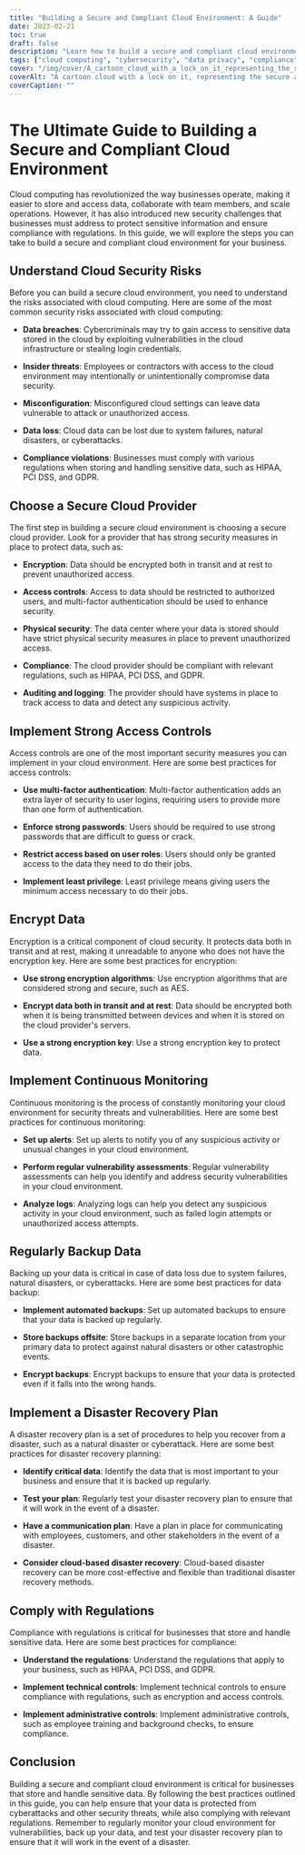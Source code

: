 ```yaml
---
title: "Building a Secure and Compliant Cloud Environment: A Guide"
date: 2023-02-21
toc: true
draft: false
description: "Learn how to build a secure and compliant cloud environment for your business with our comprehensive guide."
tags: ["cloud computing", "cybersecurity", "data privacy", "compliance", "HIPAA", "PCI DSS", "GDPR", "data backup", "disaster recovery", "encryption", "access controls", "multi-factor authentication", "continuous monitoring", "vulnerability assessments", "data breaches", "insider threats", "misconfiguration", "data loss", "cloud provider", "security measures"]
cover: "/img/cover/A_cartoon_cloud_with_a_lock_on_it_representing_the_secure_cloud.webp"
coverAlt: "A cartoon cloud with a lock on it, representing the secure and compliant cloud environment being built in the article."
coverCaption: ""
---
```


# The Ultimate Guide to Building a Secure and Compliant Cloud Environment

Cloud computing has revolutionized the way businesses operate, making it easier to store and access data, collaborate with team members, and scale operations. However, it has also introduced new security challenges that businesses must address to protect sensitive information and ensure compliance with regulations. In this guide, we will explore the steps you can take to build a secure and compliant cloud environment for your business.

## Understand Cloud Security Risks

Before you can build a secure cloud environment, you need to understand the risks associated with cloud computing. Here are some of the most common security risks associated with cloud computing:

- **Data breaches**: Cybercriminals may try to gain access to sensitive data stored in the cloud by exploiting vulnerabilities in the cloud infrastructure or stealing login credentials.

- **Insider threats**: Employees or contractors with access to the cloud environment may intentionally or unintentionally compromise data security.

- **Misconfiguration**: Misconfigured cloud settings can leave data vulnerable to attack or unauthorized access.

- **Data loss**: Cloud data can be lost due to system failures, natural disasters, or cyberattacks.

- **Compliance violations**: Businesses must comply with various regulations when storing and handling sensitive data, such as HIPAA, PCI DSS, and GDPR.

## Choose a Secure Cloud Provider

The first step in building a secure cloud environment is choosing a secure cloud provider. Look for a provider that has strong security measures in place to protect data, such as:

- **Encryption**: Data should be encrypted both in transit and at rest to prevent unauthorized access.

- **Access controls**: Access to data should be restricted to authorized users, and multi-factor authentication should be used to enhance security.

- **Physical security**: The data center where your data is stored should have strict physical security measures in place to prevent unauthorized access.

- **Compliance**: The cloud provider should be compliant with relevant regulations, such as HIPAA, PCI DSS, and GDPR.

- **Auditing and logging**: The provider should have systems in place to track access to data and detect any suspicious activity.

## Implement Strong Access Controls

Access controls are one of the most important security measures you can implement in your cloud environment. Here are some best practices for access controls:

- **Use multi-factor authentication**: Multi-factor authentication adds an extra layer of security to user logins, requiring users to provide more than one form of authentication.

- **Enforce strong passwords**: Users should be required to use strong passwords that are difficult to guess or crack.

- **Restrict access based on user roles**: Users should only be granted access to the data they need to do their jobs.

- **Implement least privilege**: Least privilege means giving users the minimum access necessary to do their jobs.

## Encrypt Data

Encryption is a critical component of cloud security. It protects data both in transit and at rest, making it unreadable to anyone who does not have the encryption key. Here are some best practices for encryption:

- **Use strong encryption algorithms**: Use encryption algorithms that are considered strong and secure, such as AES.

- **Encrypt data both in transit and at rest**: Data should be encrypted both when it is being transmitted between devices and when it is stored on the cloud provider's servers.

- **Use a strong encryption key**: Use a strong encryption key to protect data.

## Implement Continuous Monitoring

Continuous monitoring is the process of constantly monitoring your cloud environment for security threats and vulnerabilities. Here are some best practices for continuous monitoring:

- **Set up alerts**: Set up alerts to notify you of any suspicious activity or unusual changes in your cloud environment.

- **Perform regular vulnerability assessments**: Regular vulnerability assessments can help you identify and address security vulnerabilities in your cloud environment.

- **Analyze logs**: Analyzing logs can help you detect any suspicious activity in your cloud environment, such as failed login attempts or unauthorized access attempts.

## Regularly Backup Data

Backing up your data is critical in case of data loss due to system failures, natural disasters, or cyberattacks. Here are some best practices for data backup:

- **Implement automated backups**: Set up automated backups to ensure that your data is backed up regularly.

- **Store backups offsite**: Store backups in a separate location from your primary data to protect against natural disasters or other catastrophic events.

- **Encrypt backups**: Encrypt backups to ensure that your data is protected even if it falls into the wrong hands.

## Implement a Disaster Recovery Plan

A disaster recovery plan is a set of procedures to help you recover from a disaster, such as a natural disaster or cyberattack. Here are some best practices for disaster recovery planning:

- **Identify critical data**: Identify the data that is most important to your business and ensure that it is backed up regularly.

- **Test your plan**: Regularly test your disaster recovery plan to ensure that it will work in the event of a disaster.

- **Have a communication plan**: Have a plan in place for communicating with employees, customers, and other stakeholders in the event of a disaster.

- **Consider cloud-based disaster recovery**: Cloud-based disaster recovery can be more cost-effective and flexible than traditional disaster recovery methods.

## Comply with Regulations

Compliance with regulations is critical for businesses that store and handle sensitive data. Here are some best practices for compliance:

- **Understand the regulations**: Understand the regulations that apply to your business, such as HIPAA, PCI DSS, and GDPR.

- **Implement technical controls**: Implement technical controls to ensure compliance with regulations, such as encryption and access controls.

- **Implement administrative controls**: Implement administrative controls, such as employee training and background checks, to ensure compliance.

## Conclusion

Building a secure and compliant cloud environment is critical for businesses that store and handle sensitive data. By following the best practices outlined in this guide, you can help ensure that your data is protected from cyberattacks and other security threats, while also complying with relevant regulations. Remember to regularly monitor your cloud environment for vulnerabilities, back up your data, and test your disaster recovery plan to ensure that it will work in the event of a disaster.

